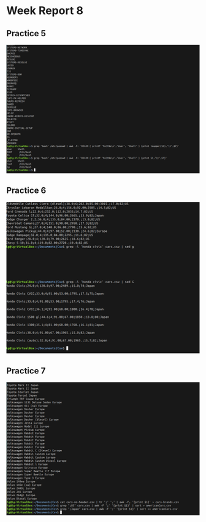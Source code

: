 # Week Report 8

## Practice 5
![p5](practice5.png)

## Practice 6
![p6](practice6.png)

## Practice 7
![p7](practice7.png)